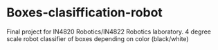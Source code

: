 # Boxes-clasiffication-robot
Final project for IN4820 Robotics/IN4822 Robotics laboratory. 4 degree scale robot classifier of boxes depending on color (black/white)

